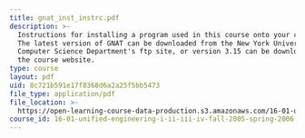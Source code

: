 ```yaml
---
title: gnat_inst_instrc.pdf
description: >-
  Instructions for installing a program used in this course onto your computer.
  The latest version of GNAT can be downloaded from the New York University
  Computer Science Department's ftp site, or version 3.15 can be downloaded from
  the course website.
type: course
layout: pdf
uid: 8c721b591e17f8368d6a2a25f5bb5473
file_type: application/pdf
file_location: >-
  https://open-learning-course-data-production.s3.amazonaws.com/16-01-unified-engineering-i-ii-iii-iv-fall-2005-spring-2006/8c721b591e17f8368d6a2a25f5bb5473_gnat_inst_instrc.pdf
course_id: 16-01-unified-engineering-i-ii-iii-iv-fall-2005-spring-2006
---
```

